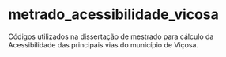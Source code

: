 # metrado_acessibilidade_vicosa
Códigos utilizados na dissertação de mestrado para cálculo da Acessibilidade das principais vias do município de Viçosa.
